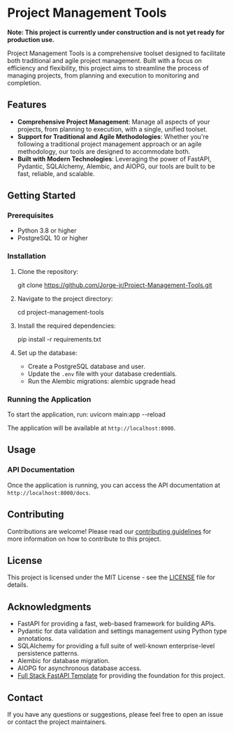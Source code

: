 # Project Management Tools

**Note: This project is currently under construction and is not yet ready for production use.**

Project Management Tools is a comprehensive toolset designed to facilitate both traditional and agile project management. Built with a focus on efficiency and flexibility, this project aims to streamline the process of managing projects, from planning and execution to monitoring and completion.

## Features

- **Comprehensive Project Management**: Manage all aspects of your projects, from planning to execution, with a single, unified toolset.
- **Support for Traditional and Agile Methodologies**: Whether you're following a traditional project management approach or an agile methodology, our tools are designed to accommodate both.
- **Built with Modern Technologies**: Leveraging the power of FastAPI, Pydantic, SQLAlchemy, Alembic, and AIOPG, our tools are built to be fast, reliable, and scalable.

## Getting Started

### Prerequisites

- Python 3.8 or higher
- PostgreSQL 10 or higher

### Installation

1. Clone the repository:

    git clone https://github.com/Jorge-jr/Project-Management-Tools.git

2. Navigate to the project directory:

    cd project-management-tools

3. Install the required dependencies:

    pip install -r requirements.txt

4. Set up the database:
   - Create a PostgreSQL database and user.
   - Update the `.env` file with your database credentials.
   - Run the Alembic migrations:
      alembic upgrade head


### Running the Application

To start the application, run:
    uvicorn main:app --reload


The application will be available at `http://localhost:8000`.

## Usage

### API Documentation

Once the application is running, you can access the API documentation at `http://localhost:8000/docs`.


## Contributing

Contributions are welcome! Please read our [contributing guidelines](CONTRIBUTING.md) for more information on how to contribute to this project.

## License

This project is licensed under the MIT License - see the [LICENSE](LICENSE) file for details.

## Acknowledgments

- FastAPI for providing a fast, web-based framework for building APIs.
- Pydantic for data validation and settings management using Python type annotations.
- SQLAlchemy for providing a full suite of well-known enterprise-level persistence patterns.
- Alembic for database migration.
- AIOPG for asynchronous database access.
- [Full Stack FastAPI Template](https://github.com/tiangolo/full-stack-fastapi-template) for providing the foundation for this project.

## Contact

If you have any questions or suggestions, please feel free to open an issue or contact the project maintainers.
